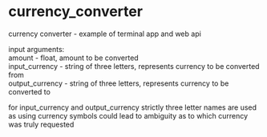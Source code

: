 # currency_converter
currency converter - example of terminal app and web api

input arguments:<br>
amount - float, amount to be converted<br>
input_currency - string of three letters, represents currency to be converted from<br>
output_currency - string of three letters, represents currency to be converted to

for input_currency and output_currency strictly three letter names are used as using currency symbols
could lead to ambiguity as to which currency was truly requested